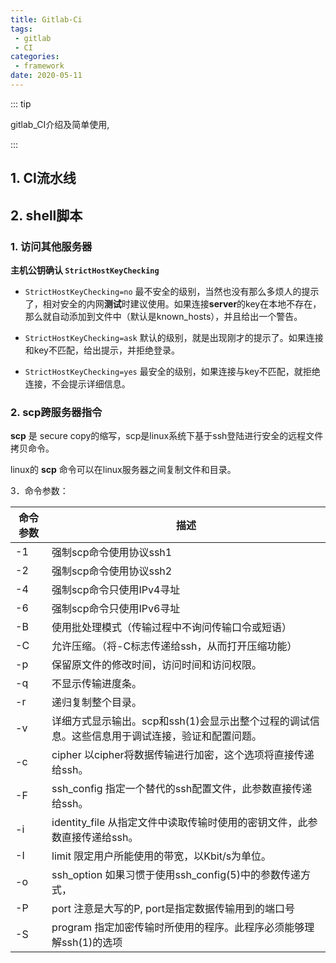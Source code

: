 ```yaml
---
title: Gitlab-Ci 
tags:
 - gitlab
 - CI
categories:
 - framework
date: 2020-05-11
---
```


::: tip

gitlab_CI介绍及简单使用,

:::

<!-- more -->

## 1. CI流水线

## 2. shell脚本

### 1. 访问其他服务器

**主机公钥确认 `StrictHostKeyChecking`**

* `StrictHostKeyChecking=no` 最不安全的级别，当然也没有那么多烦人的提示了，相对安全的内网**测试**时建议使用。如果连接**server**的key在本地不存在，那么就自动添加到文件中（默认是known_hosts），并且给出一个警告。

* `StrictHostKeyChecking=ask` 默认的级别，就是出现刚才的提示了。如果连接和key不匹配，给出提示，并拒绝登录。

* `StrictHostKeyChecking=yes` 最安全的级别，如果连接与key不匹配，就拒绝连接，不会提示详细信息。

### 2. scp跨服务器指令

**scp** 是 secure copy的缩写，scp是linux系统下基于ssh登陆进行安全的远程文件拷贝命令。

linux的 **scp** 命令可以在linux服务器之间复制文件和目录。

3．命令参数：

| 命令参数 | 描述                                                         |
| -------- | ------------------------------------------------------------ |
| -1       | 强制scp命令使用协议ssh1                                      |
| -2       | 强制scp命令使用协议ssh2                                      |
| -4       | 强制scp命令只使用IPv4寻址                                    |
| -6       | 强制scp命令只使用IPv6寻址                                    |
| -B       | 使用批处理模式（传输过程中不询问传输口令或短语）             |
| -C       | 允许压缩。（将-C标志传递给ssh，从而打开压缩功能）            |
| -p       | 保留原文件的修改时间，访问时间和访问权限。                   |
| -q       | 不显示传输进度条。                                           |
| -r       | 递归复制整个目录。                                           |
| -v       | 详细方式显示输出。scp和ssh(1)会显示出整个过程的调试信息。这些信息用于调试连接，验证和配置问题。 |
| -c       | cipher 以cipher将数据传输进行加密，这个选项将直接传递给ssh。 |
| -F       | ssh_config 指定一个替代的ssh配置文件，此参数直接传递给ssh。  |
| -i       | identity_file 从指定文件中读取传输时使用的密钥文件，此参数直接传递给ssh。 |
| -I       | limit 限定用户所能使用的带宽，以Kbit/s为单位。               |
| -o       | ssh_option 如果习惯于使用ssh_config(5)中的参数传递方式，     |
| -P       | port 注意是大写的P, port是指定数据传输用到的端口号           |
| -S       | program 指定加密传输时所使用的程序。此程序必须能够理解ssh(1)的选项 |